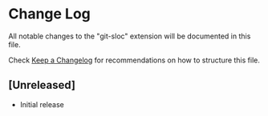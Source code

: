 # Change Log

All notable changes to the "git-sloc" extension will be documented in this file.

Check [Keep a Changelog](http://keepachangelog.com/) for recommendations on how to structure this file.

## [Unreleased]

- Initial release
